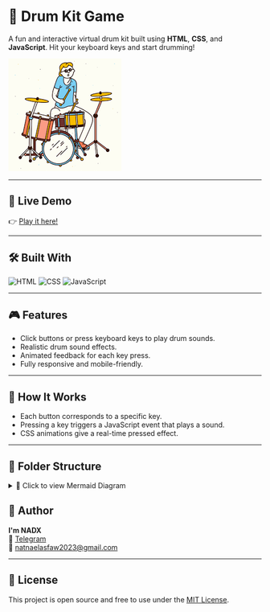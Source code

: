 # 🥁 Drum Kit Game

A fun and interactive virtual drum kit built using **HTML**, **CSS**, and **JavaScript**. Hit your keyboard keys and start drumming!

![Drum Kit Demo](https://github.com/Natthy2023/browser-game-jam/blob/2a671b343048c9b40a990f150433a48e600f6033/Drum-Kit/images/drum_Kit.png)

---

## 🚀 Live Demo

👉 [Play it here!](https://natthy2023.github.io/browser-game-jam/Drum-Kit/)

---

## 🛠️ Built With

![HTML](https://img.shields.io/badge/HTML5-e34c26?style=for-the-badge&logo=html5&logoColor=white)
![CSS](https://img.shields.io/badge/CSS3-264de4?style=for-the-badge&logo=css3&logoColor=white)
![JavaScript](https://img.shields.io/badge/JavaScript-f7df1e?style=for-the-badge&logo=javascript&logoColor=black)

---

## 🎮 Features

- Click buttons or press keyboard keys to play drum sounds.
- Realistic drum sound effects.
- Animated feedback for each key press.
- Fully responsive and mobile-friendly.

---

## 🧠 How It Works

- Each button corresponds to a specific key.
- Pressing a key triggers a JavaScript event that plays a sound.
- CSS animations give a real-time pressed effect.

---

## 📁 Folder Structure

<details> <summary>📁 Click to view Mermaid Diagram</summary>

```mermaid
%% Folder structure for DrumKit project
graph TD
  A[DrumKit/]
  A --> B[index.html]
  A --> C[style.css]
  A --> D[script.js]
  A --> E[sounds/]
  E --> F[tom1.mp3]
  E --> G[tom2.mp3]
  E --> H[... other sound files ...]

```
</details>


## 👤 Author

**I'm NADX**  
🔗 [Telegram](https://t.me/nisimp)  
📧 natnaelasfaw2023@gmail.com

---

## 📜 License

This project is open source and free to use under the [MIT License](LICENSE).

